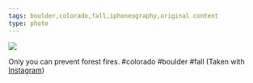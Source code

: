 ```yaml
---
tags: boulder,colorado,fall,iphoneography,original content
type: photo
---
```

<img src="http://25.media.tumblr.com/tumblr_mbyl7hSsj21rdkc0do1_1280.jpg" />

Only you can prevent forest fires. #colorado #boulder #fall (Taken with <a href="http://instagram.com">Instagram</a>)
